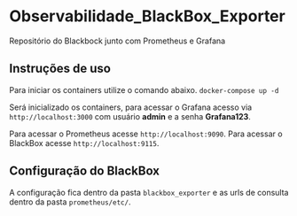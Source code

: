 # Observabilidade_BlackBox_Exporter
Repositório do Blackbock junto com Prometheus e Grafana

## Instruções de uso

Para iniciar os containers utilize o comando abaixo.
`docker-compose up -d`

Será inicializado os containers, para acessar o Grafana acesso via `http://localhost:3000` com usuário **admin** e a senha **Grafana123**.

Para acessar o Prometheus acesse `http://localhost:9090`.
Para acessar o BlackBox acesse `http://localhost:9115`.

## Configuração do BlackBox
A configuração fica dentro da pasta `blackbox_exporter` e as urls de consulta dentro da pasta `prometheus/etc/`.

